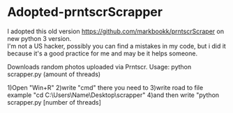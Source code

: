 # Adopted-prntscrScrapper
I adopted this old version https://github.com/markbookk/prntscrScraper on new python 3 version.\
I'm not a US hacker, possibly you can find a mistakes in my code, 
but i did it because it's a good practice for me and may be it helps someone.

Downloads random photos uploaded via Prntscr.
Usage: python scrapper.py (amount of threads)

1)Open "Win+R" 2)write "cmd" there you need to 3)write road to file example "cd C:\Users\Name\Desktop\scrapper" 4)and then write "python scrapper.py [number of threads]
